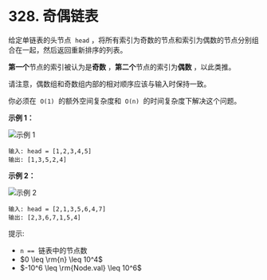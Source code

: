 # 328. 奇偶链表

给定单链表的头节点  `head` ，将所有索引为奇数的节点和索引为偶数的节点分别组合在一起，然后返回重新排序的列表。

**第一个**节点的索引被认为是**奇数** ，**第二个**节点的索引为**偶数** ，以此类推。

请注意，偶数组和奇数组内部的相对顺序应该与输入时保持一致。

你必须在  `O(1)`  的额外空间复杂度和  `O(n)`  的时间复杂度下解决这个问题。

**示例 1：**

![示例 1](https://assets.leetcode.com/uploads/2021/03/10/oddeven-linked-list.jpg)

```()
输入: head = [1,2,3,4,5]
输出: [1,3,5,2,4]
```

**示例 2：**

![示例 2](https://assets.leetcode.com/uploads/2021/03/10/oddeven2-linked-list.jpg)

```()
输入: head = [2,1,3,5,6,4,7]
输出: [2,3,6,7,1,5,4]
```

提示:

- `n ==`  链表中的节点数
- $0 \leq \rm{n} \leq 10^4$
- $-10^6 \leq \rm{Node.val} \leq 10^6$
